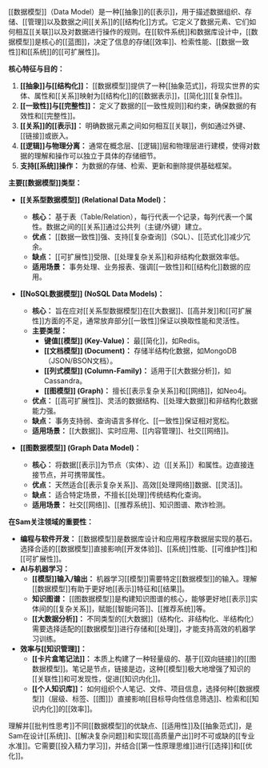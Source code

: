 [[数据模型]]（Data Model）是一种[[抽象]]的[[表示]]，用于描述数据组织、存储、[[管理]]以及数据之间[[关系]]的[[结构化]]方式。它定义了数据元素、它们如何相互[[关联]]以及对数据进行操作的规则。在[[软件系统]]和数据库设计中，[[数据模型]]是核心的[[蓝图]]，决定了信息的存储[[效率]]、检索性能、[[数据一致性]]和[[系统]]的[[可扩展性]]。

**核心特征与目的：**

1.  **[[抽象]]与[[结构化]]：** [[数据模型]]提供了一种[[抽象范式]]，将现实世界的实体、属性和[[关系]]映射为[[结构化]]的[[数据表示]]，[[简化]][[复杂性]]。
2.  **[[一致性]]与[[完整性]]：** 定义了数据的[[一致性规则]]和约束，确保数据的有效性和[[完整性]]。
3.  **[[关系]]的[[表示]]：** 明确数据元素之间如何相互[[关联]]，例如通过外键、[[链接]]或嵌入。
4.  **[[逻辑]]与物理分离：** 通常在概念层、[[逻辑]]层和物理层进行建模，使得对数据的理解和操作可以独立于具体的存储细节。
5.  **支持[[系统]]操作：** 为数据的存储、检索、更新和删除提供基础框架。

**主要[[数据模型]]类型：**

*   **[[关系型数据模型]] (Relational Data Model)：**
    *   **核心：** 基于表（Table/Relation），每行代表一个记录，每列代表一个属性。数据之间的[[关系]]通过公共列（主键/外键）建立。
    *   **优点：** [[数据一致性]]强、支持[[复杂查询]]（SQL）、[[范式化]]减少冗余。
    *   **缺点：** [[可扩展性]]受限、[[处理复杂关系]]和非结构化数据效率低。
    *   **适用场景：** 事务处理、业务报表、强调[[一致性]]和[[结构化]]数据的应用。

*   **[[NoSQL数据模型]] (NoSQL Data Models)：**
    *   **核心：** 旨在应对[[关系型数据模型]]在[[大数据]]、[[高并发]]和[[可扩展性]]方面的不足，通常放弃部分[[一致性]]保证以换取性能和灵活性。
    *   **主要类型：**
        *   **键值[[模型]] (Key-Value)：** 最[[简化]]，如Redis。
        *   **[[文档模型]] (Document)：** 存储半结构化数据，如MongoDB（JSON/BSON文档）。
        *   **[[列式模型]] (Column-Family)：** 适用于[[大数据分析]]，如Cassandra。
        *   **[[图模型]] (Graph)：** 擅长[[表示复杂关系]]和[[网络]]，如Neo4j。
    *   **优点：** [[高可扩展性]]、灵活的数据结构、[[处理大数据]]和非结构化数据能力强。
    *   **缺点：** 事务支持弱、查询语言多样化、[[一致性]]保证相对宽松。
    *   **适用场景：** [[大数据]]、实时应用、[[内容管理]]、社交[[网络]]。

*   **[[图数据模型]] (Graph Data Model)：**
    *   **核心：** 将数据[[表示]]为节点（实体）、边（[[关系]]）和属性。边直接连接节点，并可携带属性。
    *   **优点：** 天然适合[[表示复杂关系]]、高效[[处理网络]]数据、[[灵活]]。
    *   **缺点：** 适合特定场景，不擅长[[处理]]传统结构化查询。
    *   **适用场景：** 社交[[网络]]、[[推荐系统]]、知识图谱、欺诈检测。

**在Sam关注领域的重要性：**

*   **编程与软件开发：** [[数据模型]]是数据库设计和应用程序数据层实现的基石。选择合适的[[数据模型]]直接影响[[开发体验]]、[[系统]]性能、[[可维护性]]和[[可扩展性]]。
*   **AI与机器学习：**
    *   **[[模型]]输入/输出：** 机器学习[[模型]]需要特定[[数据模型]]的输入。理解[[数据模型]]有助于更好地[[表示]]特征和[[结果]]。
    *   **知识图谱：** [[图数据模型]]是构建知识图谱的核心，能够更好地[[表示]]实体间的[[复杂关系]]，赋能[[智能问答]]、[[推荐系统]]等。
    *   **[[大数据分析]]：** 不同类型的[[大数据]]（结构化、非结构化、半结构化）需要选择适配的[[数据模型]]进行存储和[[处理]]，才能支持高效的机器学习训练。
*   **效率与[[知识管理]]：**
    *   **[[卡片盒笔记法]]：** 本质上构建了一种轻量级的、基于[[双向链接]]的[[图数据模型]]。笔记是节点，链接是边，这种[[模型]]极大地增强了知识的[[关联性]]和可发现性，促进[[知识内化]]。
    *   **[[个人知识库]]：** 如何组织个人笔记、文件、项目信息，选择何种[[数据模型]]（层级、标签、[[图]]）直接影响[[目标导向性信息筛选]]、检索和[[知识内化]]的[[效率]]。

理解并[[批判性思考]]不同[[数据模型]]的优缺点、[[适用性]]及[[抽象范式]]，是Sam在设计[[系统]]、[[解决复杂问题]]和实现[[高质量产出]]时不可或缺的[[专业水准]]。它需要[[投入精力学习]]，并结合[[第一性原理思维]]进行[[选择]]和[[优化]]。